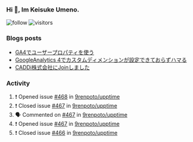 ### Hi 👋, Im Keisuke Umeno.

<!--
**9renpoto/9renpoto** is a ✨ _special_ ✨ repository because its `README.md` (this file) appears on your GitHub profile.

Here are some ideas to get you started:

- 🔭 I’m currently working on ...
- 🌱 I’m currently learning ...
- 👯 I’m looking to collaborate on ...
- 🤔 I’m looking for help with ...
- 💬 Ask me about ...
- 📫 How to reach me: ...
- 😄 Pronouns: ...
- ⚡ Fun fact: ...
-->

![follow](https://img.shields.io/github/followers/9renpoto?label=Follow&style=social)
![visitors](https://komarev.com/ghpvc/?username=9renpoto&label=Profile%20views&color=0e75b6&style=flat)

### Blogs posts

<!-- BLOG-POST-LIST:START -->
- [GA4でユーザープロパティを使う](https://9renpoto.dev/2021/02/21/google-analytics-4-user-properties/)
- [GoogleAnalytics 4でカスタムディメンションが設定できておらずハマる](https://9renpoto.dev/2021/02/13/google-analytics-4/)
- [CADDi株式会社にJoinしました](https://9renpoto.dev/2020/12/05/join/)
<!-- BLOG-POST-LIST:END -->

### Activity

<!--START_SECTION:activity-->
1. ❗️ Opened issue [#468](https://github.com/9renpoto/upptime/issues/468) in [9renpoto/upptime](https://github.com/9renpoto/upptime)
2. ❗️ Closed issue [#467](https://github.com/9renpoto/upptime/issues/467) in [9renpoto/upptime](https://github.com/9renpoto/upptime)
3. 🗣 Commented on [#467](https://github.com/9renpoto/upptime/issues/467) in [9renpoto/upptime](https://github.com/9renpoto/upptime)
4. ❗️ Opened issue [#467](https://github.com/9renpoto/upptime/issues/467) in [9renpoto/upptime](https://github.com/9renpoto/upptime)
5. ❗️ Closed issue [#466](https://github.com/9renpoto/upptime/issues/466) in [9renpoto/upptime](https://github.com/9renpoto/upptime)
<!--END_SECTION:activity-->

<!--START_SECTION:waka-->
<!--END_SECTION:waka-->

